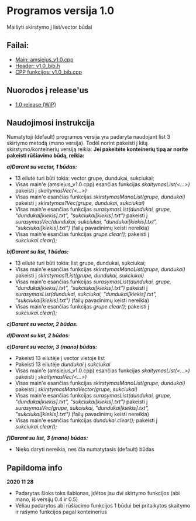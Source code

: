 # Programos versija 1.0
Maišyti skirstymo į list/vector būdai
## Failai:
* [Main: amsiejus_v1.0.cpp](https://github.com/iLoveCepelinai/Objektinis_programavimas/blob/v_1.0/amsiejus_v1.0/amsiejus_v1.0.cpp)
* [Header: v1.0_bib.h](https://github.com/iLoveCepelinai/Objektinis_programavimas/blob/v_1.0/amsiejus_v1.0/v1.0_bib.h)
* [CPP funkcijos: v1.0_bib.cpp](https://github.com/iLoveCepelinai/Objektinis_programavimas/blob/v_1.0/amsiejus_v1.0/v1.0_bib.cpp)
## Nuorodos į release'us
* [1.0 release (WIP)](https://github.com/iLoveCepelinai/Objektinis_programavimas/releases/tag/v1.0)
## Naudojimosi instrukcija
Numatytoji (default) programos versija yra padaryta naudojant list 3 skirtymo metodą (mano versija). Todėl norint pakeisti į kitą skirstymo/konteinerių versiją reikia:
**Jei pakeitėte konteinerių tipą ar norite pakeisti rūšiavimo būdą, reikia:**

***a)Darant su vector, 1 būdas:***
* 13 eilutė turi būti tokia: vector <studentas> grupe, dundukai, sukciukai;
* Visas main'e (amsiejus_v1.0.cpp) esančias funkcijas *skaitymasList(<...>)* pakeisti į *skaitymasVec(<...>)*
* Visas main'e esančias funkcijas *skirstymasManoList(grupe, dundukai)* pakeisti į *skirstymas1Vec(grupe, dundukai, sukciukai)*
* Visas main'e esančias funkcijas *surasymasList(dundukai, grupe, "dundukai[kiekis].txt", "sukciukai[kiekis].txt")* pakeisti į *surasymasVec(dundukai, sukciukai, "dundukai[kiekis].txt", "sukciukai[kiekis].txt")* (failų pavadinimų keisti nereikia)
* Visas main'e esančias funkcijas *grupe.clear();* pakeisti į *sukciukai.clear();*
  
***b)Darant su list, 1 būdas:***
* 13 eilutė turi būti tokia: list <studentas> grupe, dundukai, sukciukai;
* Visas main'e esančias funkcijas *skirstymasManoList(grupe, dundukai)* pakeisti į *skirstymas1List(grupe, dundukai, sukciukai)*
* Visas main'e esančias funkcijas *surasymasList(dundukai, grupe, "dundukai[kiekis].txt", "sukciukai[kiekis].txt")* pakeisti į *surasymasList(dundukai, sukciukai, "dundukai[kiekis].txt", "sukciukai[kiekis].txt")* (failų pavadinimų keisti nereikia)
* Visas main'e esančias funkcijas *grupe.clear();* pakeisti į *sukciukai.clear();*
  
***c)Darant su vector, 2 būdas:***

***d)Darant su list, 2 būdas:***

***e)Darant su vector, 3 (mano) būdas:***
* Pakeisti 13 eilutėje į vector vietoje list
* Pakeisti 13 eilutėje *dundukai* į *sukciukai*
* Visas main'e (amsiejus_v1.0.cpp) esančias funkcijas *skaitymasList(<...>)* pakeisti į *skaitymasVec(<...>)*
* Visas main'e esančias funkcijas *skirstymasManoList(grupe, dundukai)* pakeisti į *skirstymasManoVector(grupe, sukciukai)*
* Visas main'e esančias funkcijas *surasymasList(dundukai, grupe, "dundukai[kiekis].txt", "sukciukai[kiekis].txt")* pakeisti į *surasymasVec(grupe, sukciukai, "dundukai[kiekis].txt", "sukciukai[kiekis].txt")* (failų pavadinimų keisti nereikia)
* Visas main'e esančias funkcijas *dundukai.clear();* pakeisti į *sukciukai.clear();*

***f)Darant su list, 3 (mano) būdas:***
* Nieko daryti nereikia, nes čia numatytasis (default) būdas


## Papildoma info
**2020 11 28**
* Padarytas šioks toks šablonas, įdėtos jau dvi skirtymo funkcijos (abi mano, iš versijų 0.4 ir 0.5)
* Vėliau padarytos abi rūšiacimo funkcijos 1 būdui bei pritaikytos skaitymo ir rašymo funkcijos pagal konteinerius 
